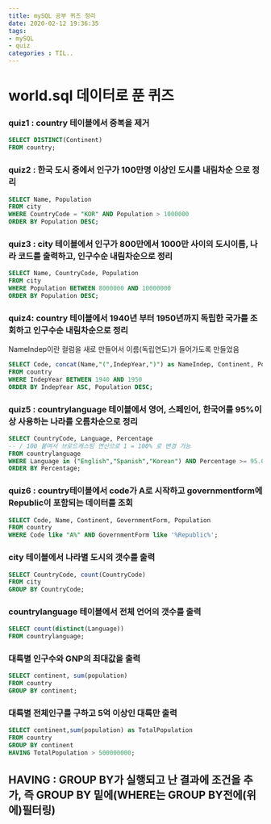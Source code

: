 ```yaml
---
title: mySQL 공부 퀴즈 정리
date: 2020-02-12 19:36:35
tags:
- mySQL
- quiz
categories : TIL..
---
```


# world.sql 데이터로 푼 퀴즈

### quiz1 : country 테이블에서 중복을 제거 
```SQL
SELECT DISTINCT(Continent)
FROM country;
```
### quiz2 : 한국 도시 중에서 인구가 100만명 이상인 도시를 내림차순 으로 정리
```SQL
SELECT Name, Population
FROM city
WHERE CountryCode = "KOR" AND Population > 1000000
ORDER BY Population DESC;
```
### quiz3 : city 테이블에서 인구가 800만에서 1000만 사이의 도시이름, 나라 코드를 출력하고, 인구수순 내림차순으로 정리
```SQL
SELECT Name, CountryCode, Population
FROM city
WHERE Population BETWEEN 8000000 AND 10000000
ORDER BY Population DESC;
```
### quiz4: country 테이블에서 1940년 부터 1950년까지 독립한 국가를 조회하고 인구수순 내림차순으로 정리
NameIndep이란 컬럼을 새로 만들어서 이름(독립연도)가 들어가도록 만들었음
```SQL
SELECT Code, concat(Name,"(",IndepYear,")") as NameIndep, Continent, Population
FROM country
WHERE IndepYear BETWEEN 1940 AND 1950
ORDER BY IndepYear ASC, Population DESC;
```

### quiz5 : countrylanguage 테이블에서 영어, 스페인어, 한국어를 95%이상 사용하는 나라를 오름차순으로 정리
```SQL
SELECT CountryCode, Language, Percentage 
-- / 100 붙여서 브로드캐스팅 연산으로 1 = 100% 로 변경 가능
FROM countrylanguage
WHERE Language in ("English","Spanish","Korean") AND Percentage >= 95.0
ORDER BY Percentage;
```
### quiz6 : country테이블에서 code가 A로 시작하고 governmentform에 Republic이 포함되는 데이터를 조회
```SQL
SELECT Code, Name, Continent, GovernmentForm, Population
FROM country
WHERE Code like "A%" AND GovernmentForm like '%Republic%';
```

### city 테이블에서 나라별 도시의 갯수를 출력
```SQL
SELECT CountryCode, count(CountryCode)
FROM city
GROUP BY CountryCode;
```
### countrylanguage 테이블에서 전체 언어의 갯수를 출력
```SQL
SELECT count(distinct(Language))
FROM countrylanguage;
```
### 대륙별 인구수와 GNP의 최대값을 출력
```SQL
SELECT continent, sum(population)
FROM country
GROUP BY continent;
```
### 대륙별 전체인구를 구하고 5억 이상인 대륙만 출력
```SQL
SELECT continent,sum(population) as TotalPopulation
FROM country
GROUP BY continent
HAVING TotalPopulation > 500000000;
```
##  HAVING : GROUP BY가 실행되고 난 결과에 조건을 추가, 즉 GROUP BY 밑에(WHERE는 GROUP BY전에(위에)필터링)